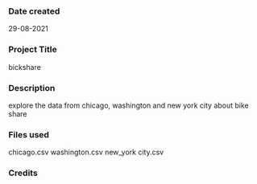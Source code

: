 
### Date created
29-08-2021

### Project Title
bickshare

### Description
explore the data from chicago, washington and new york city about bike share

### Files used
chicago.csv
washington.csv
new_york city.csv

### Credits
